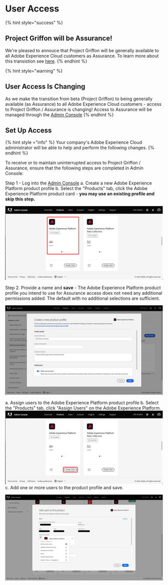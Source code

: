 # User Access

{% hint style="success" %}
## Project Griffon will be Assurance!
We're pleased to annouce that Project Griffon will be generally available to all Adobe Experience Cloud customers as Assurance. To learn more about this transistion see [here]().
{% endhint %}

{% hint style="warning" %}
## User Access Is Changing
As we make the transition from beta (Project Griffon) to being generally available (as Assurance) to all Adobe Experience Cloud customers - access to Project Griffon / Assurance is changing! Access to Assurance will be managed through the [Admin Console](https://helpx.adobe.com/enterprise/using/admin-console.html)
{% endhint %}

## Set Up Access

{% hint style ="info" %}
Your company's Adobe Experience Cloud administrator will be able to help and perform the following changes.
{% endhint %}

To receive or to maintain uninterrupted access to Project Griffon / Assurance, ensure that the following steps are completed in Admin Console:

Step 1 -  Log into the [Admin Console](https://adminconsole.adobe.com/)
   a. Create a new Adobe Experience Platform product profile
   b. Select the "Products" tab, click the Adobe Experience Platform product card - **you may use an existing profile and skip this step.**

![Adobe Experience Platform Assurance analytics view](../../.gitbook/assets/admin-console-aep-product.png)

Step 2. Provide a name and **save** - The Adobe Experience Platform product profile you intend to use for Assurance access does not need any additional permissions added. The default with no additional selections are sufficient.

![Adobe Experience Platform Assurance analytics view](../../.gitbook/assets/admin-console-aep-new-product-profile.png)

   a. Assign users to the Adobe Experience Platform product profile
   b. Select the "Products" tab, click "Assign Users" on the Adobe Experience Platform.
![Adobe Experience Platform Assurance analytics view](../../.gitbook/assets/admin-console-aep-product-assign.png)
   c. Add one or more users to the product profile and save.

![Adobe Experience Platform Assurance analytics view](../../.gitbook/assets/admin-console-aep-product-user.png)

